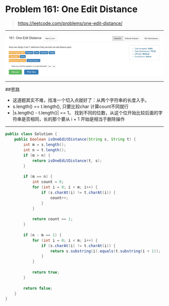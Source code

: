 # Problem 161: One Edit Distance
> https://leetcode.com/problems/one-edit-distance/

-----------------
![](161.png)

-------
##思路
* 这道题其实不难，找准一个切入点就好了：从两个字符串的长度入手。
* s.length() == t.length(), 只要比较char 计算count不同就行
* |s.length() - t.length()| == 1， 找到不同的位数，从这个位开始比较后面的字符串是否相同，长的那个要从 i + 1 开始是相当于删除操作

-------------
```java
public class Solution {
    public boolean isOneEditDistance(String s, String t) {
        int m = s.length();
        int n = t.length();
        if (m > n) {
            return isOneEditDistance(t, s);
        }
        
        if (m == n) {
            int count = 0;
            for (int i = 0; i < m; i++) {
                if (s.charAt(i) != t.charAt(i)) {
                    count++;
                }
            }
            
            return count == 1;
        }
        
        if (n - m == 1) {
            for (int i = 0; i < m; i++) {
                if (s.charAt(i) != t.charAt(i)) {
                    return s.substring(i).equals(t.substring(i + 1));
                }
            }
            
            return true;
        }
        
        return false;
    }
}
```